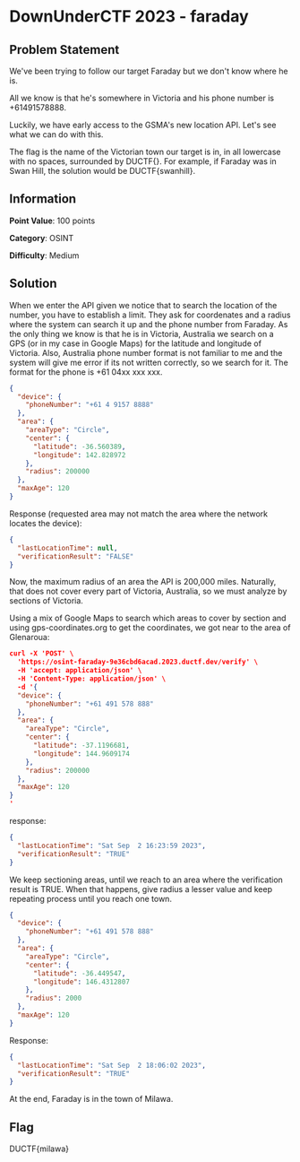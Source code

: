 #  DownUnderCTF 2023 - faraday
## Problem Statement
We've been trying to follow our target Faraday but we don't know where he is.

All we know is that he's somewhere in Victoria and his phone number is +61491578888.

Luckily, we have early access to the GSMA's new location API. Let's see what we can do with this.

The flag is the name of the Victorian town our target is in, in all lowercase with no spaces, surrounded by DUCTF{}. For example, if Faraday was in Swan Hill, the solution would be DUCTF{swanhill}.

## Information

**Point Value**: 100 points

**Category**: OSINT

**Difficulty**: Medium

## Solution

When we enter the API given we notice that to search the location of the number, you have to establish a limit. They ask for coordenates and a radius where the system can search it up and the phone number from Faraday. As the only thing we know is that he is in Victoria, Australia we search on a GPS (or in my case in Google Maps) for the latitude and longitude of Victoria. Also, Australia phone number format is not familiar to me and the system will give me error if its not written correctly, so we search for  it. The format for the phone is +61 04xx xxx xxx.

```json
{
  "device": {
    "phoneNumber": "+61 4 9157 8888"
  },
  "area": {
    "areaType": "Circle",
    "center": {
      "latitude": -36.560389,
      "longitude": 142.828972
    },
    "radius": 200000
  },
  "maxAge": 120
}
```

Response (requested area may not match the area where the network locates the device):

```json
{
  "lastLocationTime": null,
  "verificationResult": "FALSE"
}
```

Now, the maximum radius of an area the API is 200,000 miles. Naturally, that does not cover every part of Victoria, Australia, so we must analyze by sections of Victoria.

Using a mix of Google Maps to search which areas to cover by section and using gps-coordinates.org to get the coordinates, we got near to the area of Glenaroua:

```json
curl -X 'POST' \
  'https://osint-faraday-9e36cbd6acad.2023.ductf.dev/verify' \
  -H 'accept: application/json' \
  -H 'Content-Type: application/json' \
  -d '{
  "device": {
    "phoneNumber": "+61 491 578 888"
  },
  "area": {
    "areaType": "Circle",
    "center": {
      "latitude": -37.1196681,
      "longitude": 144.9609174
    },
    "radius": 200000
  },
  "maxAge": 120
}
'
```
response:
```json
{
  "lastLocationTime": "Sat Sep  2 16:23:59 2023",
  "verificationResult": "TRUE"
}
```

We keep sectioning areas, until we reach to an area where the verification result is TRUE. When that happens, give radius a lesser value and keep repeating process until you reach one town.

```json
{
  "device": {
    "phoneNumber": "+61 491 578 888"
  },
  "area": {
    "areaType": "Circle",
    "center": {
      "latitude": -36.449547,
      "longitude": 146.4312807
    },
    "radius": 2000
  },
  "maxAge": 120
}
```

Response:
```json
{
  "lastLocationTime": "Sat Sep  2 18:06:02 2023",
  "verificationResult": "TRUE"
}
```

At the end, Faraday is in the town of Milawa.

## Flag
DUCTF{milawa}
